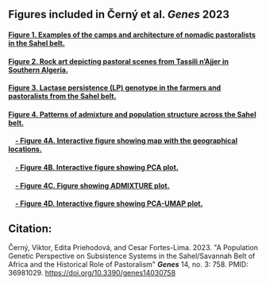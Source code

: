 ## Figures included in Černý et al. ***Genes*** 2023

#### [Figure 1. Examples of the camps and architecture of nomadic pastoralists in the Sahel belt.](https://raw.githack.com/cesarforteslima/Sahel-review/main/Figure_1.png)

#### [Figure 2. Rock art depicting pastoral scenes from Tassili n’Ajjer in Southern Algeria.](https://raw.githack.com/cesarforteslima/Sahel-review/main/Figure_2.jpg)

#### [Figure 3. Lactase persistence (LP) genotype in the farmers and pastoralists from the Sahel belt.](https://raw.githack.com/cesarforteslima/Sahel-review/main/Figure_3.png)

#### [Figure 4. Patterns of admixture and population structure across the Sahel belt.](https://raw.githack.com/cesarforteslima/Sahel-review/main/Figure_4.png)

#### &emsp;[- Figure 4A. Interactive figure showing map with the geographical locations.](https://raw.githack.com/cesarforteslima/Sahel-review/main/Figure_4A_Map.html)

#### &emsp;[- Figure 4B. Interactive figure showing PCA plot.](https://raw.githack.com/cesarforteslima/Sahel-review/main/Figure_4B_PCA_plot.html)

#### &emsp;[- Figure 4C. Figure showing ADMIXTURE plot.](https://raw.githack.com/cesarforteslima/Sahel-review/main/Figure_4C_ADMIXTURE_plot.png) 

#### &emsp;[- Figure 4D. Interactive figure showing PCA-UMAP plot.](https://raw.githack.com/cesarforteslima/Sahel-review/main/Figure_4D_PCA-UMAP_plot.html)

## Citation: 

Černý, Viktor, Edita Priehodová, and Cesar Fortes-Lima. 2023. "A Population Genetic Perspective on Subsistence Systems in the Sahel/Savannah Belt of Africa and the Historical Role of Pastoralism" ***Genes*** 14, no. 3: 758. PMID: 36981029. https://doi.org/10.3390/genes14030758




